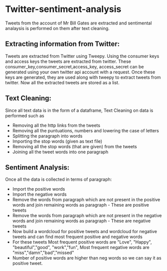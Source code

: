 # Twitter-sentiment-analysis
Tweets from the account of Mr Bill Gates are extracted and sentimental analaysis is performed on them after text cleaning.

## Extracting information from Twitter:  
Tweets are extracted from Twitter using Tweepy. Using the consumer keys and access keys the tweets are extracted from twitter. 
These consumer_key,consumer_secret,access_key, access_secret can be generated using your own twitter api account with a request. Once these keys are generated, they are used along with tweepy to extract tweets from twitter. Now all the extracted tweets are stored as a list. 

## Text Cleaning:  
Since all text data is in the form of a dataframe, Text Cleaning on data is performed such as    
- Removing all the http links from the tweets   
- Removing all the puntuations, numbers and lowering the case of  letters   
- Splitting the paragraph into words   
- Importing the stop words (given as text file)   
- Removing all the stop words (that are given) from the tweets   
- Joining all the tweet words into one paragraph 

## Sentiment Analysis: 
Once all the data is collected in terms of paragraph:    
- Import the positive words   
- Import the negative words   
- Remove the words from paragraph which are not present in the positive words and join  remaining words as paragraph - These are positive tweets    
- Remove the words from paragraph which are not present in the negative words and join  remaining words as paragraph - These are negative tweets   
- Now build a wordcloud for positive tweets and wordcloud for negative tweets and can  find most frequent positive and negative words   
- For these tweets Most frequent positive words are "Love", "Happy", "beautiful","good", "work","fun", Most frequent negative words are "miss","damn","bad","missed"   
- Number of positive words are higher than neg words so we can say it as positive tweet.
